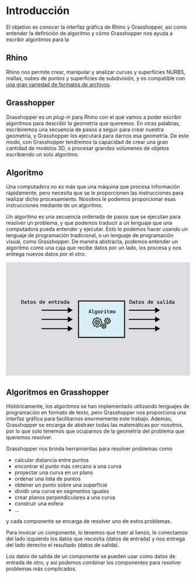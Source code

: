 # Introducción

El objetivo es conocer la interfaz gráfica de Rhino y Grasshopper,
así como entender la definición de algoritmo y cómo Grasshopper nos ayuda a
escribir algoritmos para la

## Rhino

Rhino nos permite crear, manipular y analizar curvas y superficies NURBS,
mallas, nubes de puntos y superficies de subdivisión,
y es compatible con [una gran variedad de formatos de archivos](https://www.rhino3d.com/features/file-formats/).

## Grasshopper

Grasshopper es un _plug-in_ para Rhino con el que vamos a poder escribir
algoritmos para describir la geometría que queremos.
En otras palabras, escribiremos una secuencia de pasos a seguir para
crear nuestra geometría, y Grasshopper los ejecutará para darnos esa geometría.
De este modo, con Grasshopper tendremos la capacidad de crear una gran cantidad
de modelos 3D, o procesar grandes volúmenes de objetos escribiendo
un solo algoritmo.

## Algoritmo

Una computadora no es más que una máquina que procesa información rápidamente,
pero necesita que se le proporcionen las instrucciones para realizar dicho
procesamiento. Nosotros le podemos proporcionar esas instrucciones mediante
de un algoritmo.

Un algoritmo es una secuencia ordenada de pasos que se ejecutan para resolver
un problema, y que podemos traducir a un lenguaje que una computadora pueda
entender y ejecutar. Esto lo podemos hacer usando un lenguaje de programación
tradicional, o un lenguaje de programación visual, como Grasshopper.
De manera abstracta, podemos entender un algoritmo como una caja que recibe
datos por un lado, los procesa y nos entrega nuevos datos por el otro.

![Algoritmo](./figuras/01-algoritmo.png)

## Algoritmos en Grasshopper

Históricamente, los algoritmos se han implementado utilizando lenguajes de
programación en formato de texto, pero Grasshopper nos proporciona una interfaz
gráfica para facilitarnos enormemente este trabajo. Además, Grasshopper se
encarga de abstraer todas las matemáticas por nosotros, por lo que solo
tenemos que ocuparnos de la geometría del problema que queremos resolver.

Grasshopper nos brinda herramientas para resolver problemas como

- calcular distancia entre puntos
- encontrar el punto más cercano a una curva
- proyectar una curva en un plano
- ordenar una lista de puntos
- obtener un punto sobre una superficie
- dividir una curva en segmentos iguales
- crear planos perpendiculares a una curva
- construir una esfera
- ...

y cada componente se encarga de resolver uno de estos problemas.

Para invocar un componente, lo tenemos que traer al lienzo, le conectamos
del lado izquierdo los datos que necesita (datos de entrada)
y nos entrega del lado derecho el resultado (datos de salida).

<!-- Imagen de componente -->

Los datos de salida de un componente se pueden usar como datos de entrada
de otro, y así podemos combinar los componentes para resolver problemas
más complicados.

<!-- Imagen de componentes conectados -->
